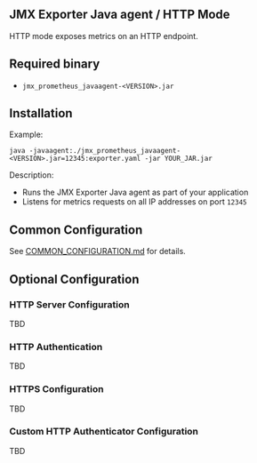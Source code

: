 JMX Exporter Java agent / HTTP Mode
---

HTTP mode exposes metrics on an HTTP endpoint.

## Required binary

- `jmx_prometheus_javaagent-<VERSION>.jar`

## Installation

Example:

```shell
java -javaagent:./jmx_prometheus_javaagent-<VERSION>.jar=12345:exporter.yaml -jar YOUR_JAR.jar
```

Description:

- Runs the JMX Exporter Java agent as part of your application
- Listens for metrics requests on all IP addresses on port `12345`

## Common Configuration

See [COMMON_CONFIGURATION.md](../COMMON_CONFIGURATION.md) for details.

## Optional Configuration

### HTTP Server Configuration 

TBD

### HTTP Authentication

TBD

### HTTPS Configuration

TBD

### Custom HTTP Authenticator Configuration

TBD
